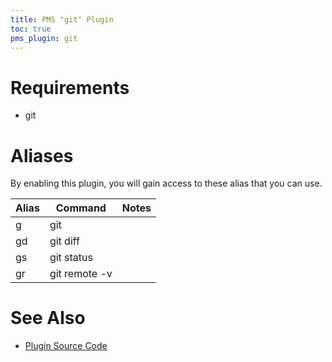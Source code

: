 ```yaml
---
title: PMS "git" Plugin
toc: true
pms_plugin: git
---
```


# Requirements
* git

# Aliases
By enabling this plugin, you will gain access to these alias that you can use.
<table>
  <thead>
    <tr>
      <th>Alias</th>
      <th>Command</th>
      <th>Notes</th>
    </tr>
  </thead>
  <tbody>
    <tr>
      <td>g</td>
      <td>git</td>
      <td></td>
    </tr>
    <tr>
      <td>gd</td>
      <td>git diff</td>
      <td></td>
    </tr>
    <tr>
      <td>gs</td>
      <td>git status</td>
      <td></td>
    </tr>
    <tr>
      <td>gr</td>
      <td>git remote -v</td>
      <td></td>
    </tr>
  </tbody>
</table>

# See Also
* [Plugin Source Code](https://github.com/JoshuaEstes/pms/tree/master/plugins/git)
